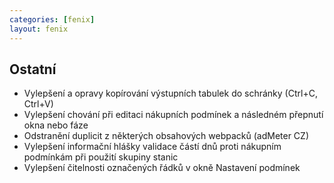 ```yaml
---
categories: [fenix]
layout: fenix
---
```


## Ostatní
<ul>
<li>Vylepšení a opravy kopírování výstupních tabulek do schránky (Ctrl+C, Ctrl+V)</li>
<li>Vylepšení chování při editaci nákupních podmínek a následném přepnutí okna nebo fáze</li>
<li>Odstranění duplicit z některých obsahových webpacků (adMeter CZ)</li>
<li>Vylepšení informační hlášky validace částí dnů proti nákupním podmínkám při použití skupiny stanic</li>
<li>Vylepšení čitelnosti označených řádků v okně Nastavení podmínek</li>
</ul>
